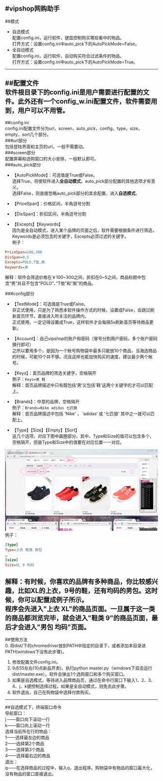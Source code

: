 #vipshop网购助手
---

##模式  
* 自选模式  
配置config.ini，运行软件，键盘控制购买哪些看中的物品。  
打开方式：设置config.ini中auto_pick下的AutoPickMode=False。  
* 全自动模式  
配置config.ini，运行软件，自动购买符合过滤条件的物品。  
打开方式：设置config.ini中auto_pick下的AutoPickMode=True。  
---  
##配置文件  
软件根目录下的config.ini是用户需要进行配置的文件。此外还有一个config_w.ini配置文件，软件需要用到，用户可以不用管。  
---  
##config.ini  
config.ini配置文件分为url，screen，auto_pick，config，type，size，empty，sort几个部分。  
###url部分  
包括登陆界面和主页的url，一般不需要动。  
###screen部分  
配置屏幕和选购窗口的大小安排，一般默认即可。  
###auto_pick部分  
  
* 【AutoPickMode】：可选值是True或False。  
选择True，将使软件进入**全自动模式**，auto_pick部分配置的其他选项才有意义。  
选择False，则直接忽略auto_pick部分的其余配置，进入**自选模式**。  
  
*  【PriceSpan】：价格区间，半角逗号分割  
  
* 【DisSpan】：折扣区间，半角逗号分割  
  
* 【Excepts】【Keywords】  
因为是全自动模式，进入某个品牌的页面之后，软件需要根据条件进行筛选，Keywords是必须包含的关键字，Excepts必须过滤的关键字。  
例子：  
```ini  
PriceSpan=100,300  
DisSpan=0,5  
Excepts=POLO,T恤,紫  
Keywords=男  
```  
解释：软件会筛选价格在￥100~300之间，折扣在0~5之间，商品标题中包含“男”并且不包含“POLO”、”T恤”和”紫”的商品。  
  
###config部分  
  
* 【TestMode】：可选值是True或False。  
非正式使用，只是为了熟悉本软件操作方式的时候，设置成False，会跳过刷新首页环节，直接进入所关注的品牌内。  
正式使用，一定记得设置成True，这样软件才会每隔5s刷新首页等待商品更新。  
  
* 【Account】：自己vipshop的账户和密码（冒号分割用户密码，多个账户密码换行即可）  
之所以要用多个，是因为一个帐号购物袋中最多只能放10个商品，当海选商品的时候，可能10个并不够。况且这样也能加快购买的速度，建议最少两个帐号。  
  
* 【Keys】：首页品牌的筛选关键字，空格隔开  
例子：`Keys=男 鞋`  
解释：首页品牌描述中只有既包括‘男’又包括'鞋'这两个关键字的才可以匹配上。  
  
* 【Brands】：中意的品牌，空格隔开  
例子：`Brands=Nike adidas 七匹狼`  
解释：首页品牌描述中包括 'Nike' ， ’adidas‘ 或 '七匹狼' 其中之一就可以匹配上。  
  
* 【Type】【Size】【Empty】【Sort】  
这几个选项，对应下图中画圈部分。其中，Type和Size的值可以包含多个，空格隔开，但是Type和Size中的值要在对应位置一一对应。  
  
![image](/images/1.png)
例子：  
```ini  
[type]  
Type=上衣 鞋类 男包  
…  
[size]  
Size=XL 9 均码  
```  
解释：有时候，你喜欢的品牌有多种商品，你比较感兴趣，比如XL的上衣，9号的鞋，还有均码的男包。这时候，你可以配置成例子所示。  
程序会先进入"上衣 XL"的商品页面。一旦属于这一类的商品都浏览完毕，就会进入"鞋类 9"的商品页面，最后才会进入"男包 均码"页面。  
---  
##使用方法  
0. 将dist/下的chromedriver放到PATH中指定的目录下，或者添加本目录进PATH(windows下没有此步骤)。  
1. 修改配置文件config.ini。  
2. 9点55左右(10点新品开卖)，执行python master.py（windows下双击运行dist/master.exe）。软件会弹出1个选购窗口和多个购买窗口。  
3. 如果是自选模式，等待进入品牌商品页，通过在命令行窗口下输入1、2、3、4、j、k键控制选择过程。如果是全自动模式，则免去此步骤。  
4. 软件退出，自己在购物袋中选择付款购买。  
---  
##自选模式下，终端窗口命令  
导航窗口：  
j ——窗口向下滚动一行  
k——窗口向上滚动一行  
选择当前所在行的物品：  
1——选择最左边的商品  
2——选择第2个商品  
3——选择第3个商品  
4——选择最右边的商品  
退出：  
q——在选择商品的过程中，输入q，退出程序。购物袋中有物品的窗口最大化，没有物品的窗口直接退出。  
